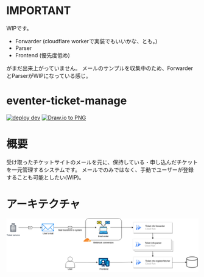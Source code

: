 # IMPORTANT

WIPです。
- Forwarder (cloudflare workerで実装でもいいかな、とも。)
- Parser
- Frontend (優先度低め)

がまだ出来上がっていません。
メールのサンプルを収集中のため、ForwarderとParserがWIPになっている感じ。


# eventer-ticket-manage

[![deploy dev](https://github.com/miutaku/eventer-ticket-manage/actions/workflows/dev.yml/badge.svg)](https://github.com/miutaku/eventer-ticket-manage/actions/workflows/dev.yml)
[![Draw.io to PNG](https://github.com/miutaku/eventer-ticket-manage/actions/workflows/drawio.yml/badge.svg)](https://github.com/miutaku/eventer-ticket-manage/actions/workflows/drawio.yml)

# 概要

受け取ったチケットサイトのメールを元に、保持している・申し込んだチケットを一元管理するシステムです。
メールでのみではなく、手動でユーザーが登録することも可能としたい(WIP)。

# アーキテクチャ

![](./infra-chart.png)
